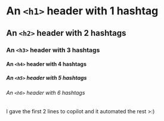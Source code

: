 # An `<h1>` header with 1 hashtag
## An `<h2>` header with 2 hashtags
### An `<h3>` header with 3 hashtags
#### An `<h4>` header with 4 hashtags
##### An `<h5>` header with 5 hashtags
###### An `<h6>` header with 6 hashtags

I gave the first 2 lines to copilot and it automated the rest >:)
